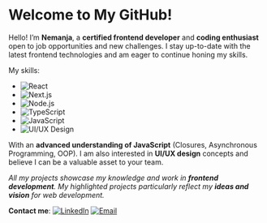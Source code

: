 # Welcome to My GitHub!

Hello! I’m **Nemanja**, a **certified frontend developer** and **coding enthusiast** open to job opportunities and new challenges. I stay up-to-date with the latest frontend technologies and am eager to continue honing my skills. 

My skills:
- ![React](https://img.shields.io/badge/React-20232A?style=for-the-badge&logo=react&logoColor=61DAFB) 
- ![Next.js](https://img.shields.io/badge/Next.js-000000?style=for-the-badge&logo=nextdotjs&logoColor=white)
- ![Node.js](https://img.shields.io/badge/Node.js-339933?style=for-the-badge&logo=nodedotjs&logoColor=white) 
- ![TypeScript](https://img.shields.io/badge/TypeScript-007ACC?style=for-the-badge&logo=typescript&logoColor=white) 
- ![JavaScript](https://img.shields.io/badge/JavaScript-F7DF1E?style=for-the-badge&logo=javascript&logoColor=black) 
- ![UI/UX Design](https://img.shields.io/badge/UI%2FUX-Design-FFA500?style=for-the-badge&logo=figma&logoColor=white)

With an **advanced understanding of JavaScript** (Closures, Asynchronous Programming, OOP). I am also interested in **UI/UX design** concepts and believe I can be a valuable asset to your team.

*All my projects showcase my knowledge and work in **frontend development**. My highlighted projects particularly reflect my **ideas and vision** for web development.*

**Contact me**:
 [![LinkedIn](https://img.shields.io/badge/LinkedIn-0A66C2?style=for-the-badge&logo=linkedin&logoColor=white)](https://www.linkedin.com/in/nemanja-antonijevic-6baabb2a2/)
 [![Email](https://img.shields.io/badge/Email-D14836?style=for-the-badge&logo=gmail&logoColor=white)](mailto:antonijevicnemanjaa@gmail.com)
